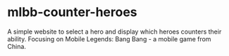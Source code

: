 # mlbb-counter-heroes
A simple website to select a hero and display which heroes counters their ability. Focusing on Mobile Legends: Bang Bang - a mobile game from China.
